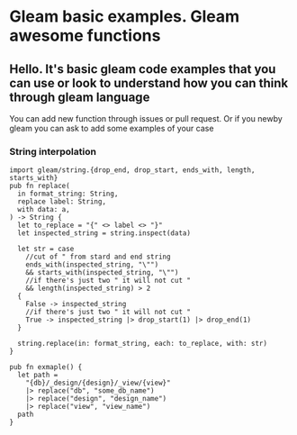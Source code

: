 # Gleam basic examples. Gleam awesome functions

## Hello. It's basic gleam code examples that you can use or look to understand how you can think through gleam language
You can add new function through issues or pull request. Or if you newby gleam you can ask to add some examples of your case

### String interpolation

```gleam
import gleam/string.{drop_end, drop_start, ends_with, length, starts_with}
pub fn replace(
  in format_string: String,
  replace label: String,
  with data: a,
) -> String {
  let to_replace = "{" <> label <> "}"
  let inspected_string = string.inspect(data)

  let str = case
    //cut of " from stard and end string 
    ends_with(inspected_string, "\"")
    && starts_with(inspected_string, "\"")
    //if there's just two " it will not cut "
    && length(inspected_string) > 2
  {
    False -> inspected_string
    //if there's just two " it will not cut "
    True -> inspected_string |> drop_start(1) |> drop_end(1)
  }

  string.replace(in: format_string, each: to_replace, with: str)
}

pub fn exmaple() {
  let path =
    "{db}/_design/{design}/_view/{view}"
    |> replace("db", "some_db_name")
    |> replace("design", "design_name")
    |> replace("view", "view_name")
  path
}

```
